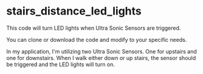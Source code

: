 # stairs_distance_led_lights
This code will turn LED lights when Ultra Sonic Sensors are triggered.

You can clone or download the code and modify to your specific needs.

In my application, I'm utilizing two Ultra Sonic Sensors. One for upstairs and one for downstairs. When I walk either down or up stairs, the sensor should be triggered and the LED lights will turn on.
